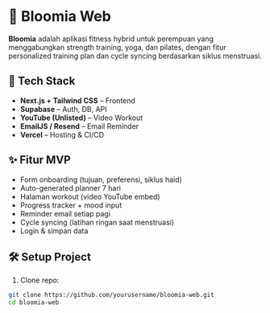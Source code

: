 # 🌸 Bloomia Web 

**Bloomia** adalah aplikasi fitness hybrid untuk perempuan yang menggabungkan strength training, yoga, dan pilates, dengan fitur personalized training plan dan cycle syncing berdasarkan siklus menstruasi.

## 🚀 Tech Stack
- **Next.js + Tailwind CSS** – Frontend
- **Supabase** – Auth, DB, API
- **YouTube (Unlisted)** – Video Workout
- **EmailJS / Resend** – Email Reminder
- **Vercel** – Hosting & CI/CD

## ✨ Fitur MVP
- Form onboarding (tujuan, preferensi, siklus haid)
- Auto-generated planner 7 hari
- Halaman workout (video YouTube embed)
- Progress tracker + mood input
- Reminder email setiap pagi
- Cycle syncing (latihan ringan saat menstruasi)
- Login & simpan data

## 🛠️ Setup Project

1. Clone repo:
```bash
git clone https://github.com/yourusername/bloomia-web.git
cd bloomia-web

